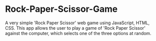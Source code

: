 # Rock-Paper-Scissor-Game

A very simple 'Rock Paper Scissor' web game using JavaScript, HTML, CSS. This app allows the user to play a game of 'Rock Paper Scissor' against the computer, which selects one of the three options at random.  

